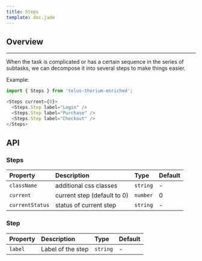```yaml
---
title: Steps
template: doc.jade
---
```


## Overview

---
When the task is complicated or has a certain sequence in the series of subtasks, we can decompose it into several steps to make things easier.

Example:
<div class="grid-row">
  <div id="stepsExample">
  </div>
</div>
<script type="text/babel">
  ReactDOM.render(
    <Thorium.StepsExample />,
    document.getElementById('stepsExample')
  );
</script>

```javascript
import { Steps } from 'telus-thorium-enriched';

<Steps current={0}>
  <Steps.Step label="Login" />
  <Steps.Step label="Purchase" />
  <Steps.Step label="Checkout" />
</Steps>

```

## API

### Steps

| Property |   Description   | Type | Default |
|:----|:------|:---|:---|
| `className` | additional css classes | `string` |  - |
| `current` | current step (default to 0) | `number` | 0|
| `currentStatus` | status of current step | `string` |  - |


### Step

| Property |   Description   | Type | Default |
|:----|:------|:---|:---|
| `label` | Label of the step | `string` |  - |